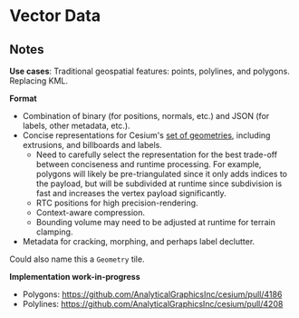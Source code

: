 # Vector Data

## Notes

**Use cases**: Traditional geospatial features: points, polylines, and polygons.  Replacing KML.

**Format**
* Combination of binary (for positions, normals, etc.) and JSON (for labels, other metadata, etc.).
* Concise representations for Cesium's [set of geometries](http://cesiumjs.org/2013/11/04/Geometry-and-Appearances/), including extrusions, and billboards and labels.
   * Need to carefully select the representation for the best trade-off between conciseness and runtime processing.  For example, polygons will likely be pre-triangulated since it only adds indices to the payload, but will be subdivided at runtime since subdivision is fast and increases the vertex payload significantly.
   * RTC positions for high precision-rendering.
   * Context-aware compression.
   * Bounding volume may need to be adjusted at runtime for terrain clamping.
* Metadata for cracking, morphing, and perhaps label declutter.

Could also name this a `Geometry` tile.

**Implementation work-in-progress**
* Polygons: https://github.com/AnalyticalGraphicsInc/cesium/pull/4186
* Polylines: https://github.com/AnalyticalGraphicsInc/cesium/pull/4208
